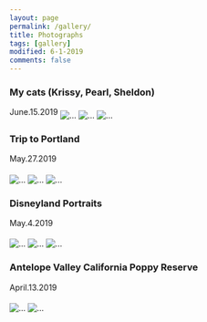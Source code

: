 ```yaml
---
layout: page
permalink: /gallery/
title: Photographs 
tags: [gallery]
modified: 6-1-2019
comments: false
---
```


### My cats (Krissy, Pearl, Sheldon)
June.15.2019
<img align="middle" src="{{ site.url }}/images/krissy.jpg" alt="...">
<img align="middle" src="{{ site.url }}/images/pearl.jpg" alt="...">
<img align="middle" src="{{ site.url }}/images/sheldon.jpg" alt="...">


### Trip to Portland
May.27.2019

<img align="middle" src="{{ site.url }}/images/garden2.JPG" alt="...">
<img align="middle" src="{{ site.url }}/images/rose.jpg" alt="...">
<img align="middle" src="{{ site.url }}/images/fall.JPG" alt="...">

### Disneyland Portraits
May.4.2019

<img align="middle" src="{{ site.url }}/images/disney1.JPG" alt="...">
<img align="middle" src="{{ site.url }}/images/disney2.JPG" alt="...">
<img align="middle" src="{{ site.url }}/images/disney3.JPG" alt="...">

### Antelope Valley California Poppy Reserve
April.13.2019

<img align="middle" src="{{ site.url }}/images/antilope1.jpg" alt="...">
<img align="middle" src="{{ site.url }}/images/antilope2.JPG" alt="...">

